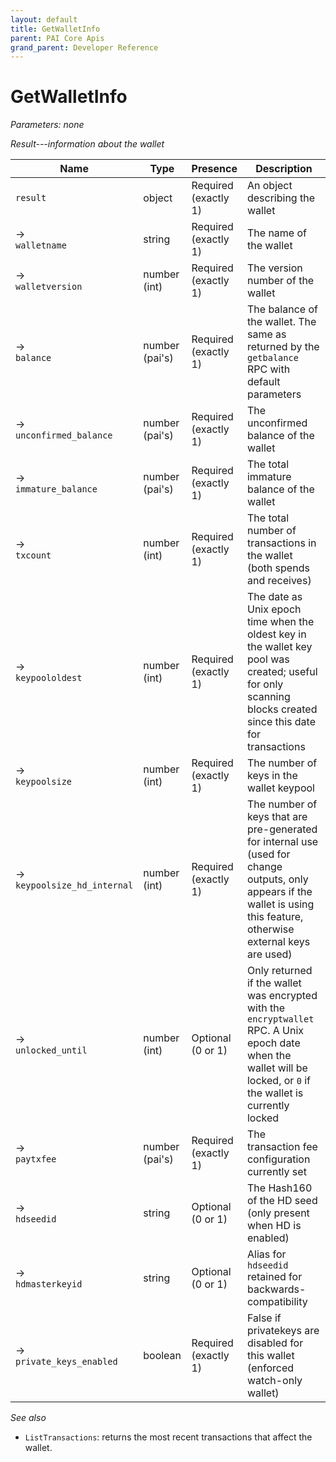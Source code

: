 ```yaml
---
layout: default
title: GetWalletInfo
parent: PAI Core Apis
grand_parent: Developer Reference
---
```


GetWalletInfo
========================

*Parameters: none*

*Result---information about the wallet*

| Name | Type      | Presence            | Description
|------|-----------|---------------------|-------------
| `result`  | object | Required<br>(exactly 1) | An object describing the wallet
| →<br>`walletname` | string | Required<br>(exactly 1) | The name of the wallet
| →<br>`walletversion` | number (int) | Required<br>(exactly 1) | The version number of the wallet
| →<br>`balance` | number (pai's) | Required<br>(exactly 1) | The balance of the wallet. The same as returned by the `getbalance` RPC with default parameters
| →<br>`unconfirmed_balance` | number (pai's) | Required<br>(exactly 1) | The unconfirmed balance of the wallet
| →<br>`immature_balance` | number (pai's) | Required<br>(exactly 1) | The total immature balance of the wallet
| →<br>`txcount` | number (int) | Required<br>(exactly 1) | The total number of transactions in the wallet (both spends and receives)
| →<br>`keypoololdest` | number (int) | Required<br>(exactly 1) | The date as Unix epoch time when the oldest key in the wallet key pool was created; useful for only scanning blocks created since this date for transactions
| →<br>`keypoolsize` | number (int) | Required<br>(exactly 1) | The number of keys in the wallet keypool
| →<br>`keypoolsize_hd_internal` | number (int) | Required<br>(exactly 1) | The number of keys that are pre-generated for internal use (used for change outputs, only appears if the wallet is using this feature, otherwise external keys are used)
| →<br>`unlocked_until` | number (int) | Optional<br>(0 or 1) | Only returned if the wallet was encrypted with the `encryptwallet` RPC. A Unix epoch date when the wallet will be locked, or `0` if the wallet is currently locked
| →<br>`paytxfee` | number (pai's) | Required<br>(exactly 1) | The transaction fee configuration currently set
| →<br>`hdseedid` | string | Optional<br>(0 or 1) | The Hash160 of the HD seed (only present when HD is enabled)
| →<br>`hdmasterkeyid` | string | Optional<br>(0 or 1) | Alias for `hdseedid` retained for backwards-compatibility
| →<br>`private_keys_enabled` | boolean | Required<br>(exactly 1) | False if privatekeys are disabled for this wallet (enforced watch-only wallet)


*See also*

* `ListTransactions`: returns the most recent transactions that affect the wallet.
